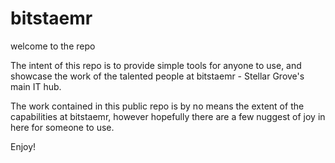 # bitstaemr
welcome to the repo

The intent of this repo is to provide simple tools for anyone to use, and showcase the work of the talented people at bitstaemr - Stellar Grove's main IT hub.

The work contained in this public repo is by no means the extent of the capabilities at bitstaemr, however hopefully there are a few nuggest of joy in here for someone to use.

Enjoy!
